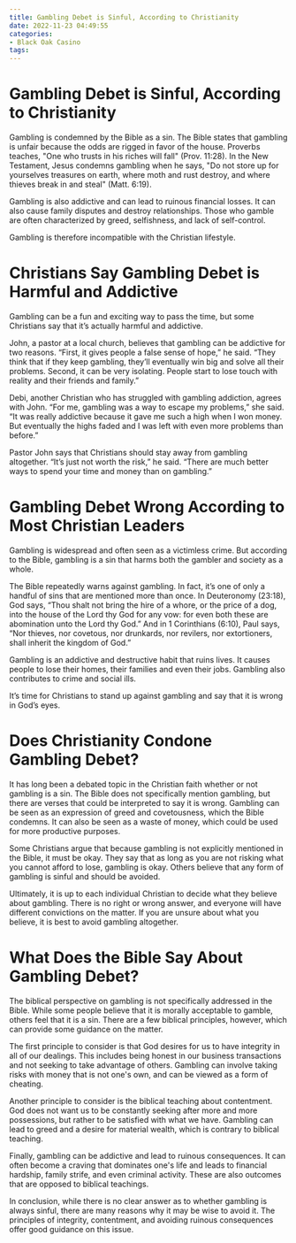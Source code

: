 ```yaml
---
title: Gambling Debet is Sinful, According to Christianity
date: 2022-11-23 04:49:55
categories:
- Black Oak Casino
tags:
---
```



#  Gambling Debet is Sinful, According to Christianity

Gambling is condemned by the Bible as a sin. The Bible states that gambling is unfair because the odds are rigged in favor of the house. Proverbs teaches, "One who trusts in his riches will fall" (Prov. 11:28). In the New Testament, Jesus condemns gambling when he says, "Do not store up for yourselves treasures on earth, where moth and rust destroy, and where thieves break in and steal" (Matt. 6:19).

Gambling is also addictive and can lead to ruinous financial losses. It can also cause family disputes and destroy relationships. Those who gamble are often characterized by greed, selfishness, and lack of self-control.

Gambling is therefore incompatible with the Christian lifestyle.

#  Christians Say Gambling Debet is Harmful and Addictive

Gambling can be a fun and exciting way to pass the time, but some Christians say that it’s actually harmful and addictive.

John, a pastor at a local church, believes that gambling can be addictive for two reasons. “First, it gives people a false sense of hope,” he said. “They think that if they keep gambling, they’ll eventually win big and solve all their problems. Second, it can be very isolating. People start to lose touch with reality and their friends and family.”

Debi, another Christian who has struggled with gambling addiction, agrees with John. “For me, gambling was a way to escape my problems,” she said. “It was really addictive because it gave me such a high when I won money. But eventually the highs faded and I was left with even more problems than before.”

Pastor John says that Christians should stay away from gambling altogether. “It’s just not worth the risk,” he said. “There are much better ways to spend your time and money than on gambling.”

#  Gambling Debet Wrong According to Most Christian Leaders

Gambling is widespread and often seen as a victimless crime. But according to the Bible, gambling is a sin that harms both the gambler and society as a whole.

The Bible repeatedly warns against gambling. In fact, it’s one of only a handful of sins that are mentioned more than once. In Deuteronomy (23:18), God says, “Thou shalt not bring the hire of a whore, or the price of a dog, into the house of the Lord thy God for any vow: for even both these are abomination unto the Lord thy God.” And in 1 Corinthians (6:10), Paul says, “Nor thieves, nor covetous, nor drunkards, nor revilers, nor extortioners, shall inherit the kingdom of God.”

Gambling is an addictive and destructive habit that ruins lives. It causes people to lose their homes, their families and even their jobs. Gambling also contributes to crime and social ills.

It’s time for Christians to stand up against gambling and say that it is wrong in God’s eyes.

#  Does Christianity Condone Gambling Debet?

It has long been a debated topic in the Christian faith whether or not gambling is a sin. The Bible does not specifically mention gambling, but there are verses that could be interpreted to say it is wrong. Gambling can be seen as an expression of greed and covetousness, which the Bible condemns. It can also be seen as a waste of money, which could be used for more productive purposes.

Some Christians argue that because gambling is not explicitly mentioned in the Bible, it must be okay. They say that as long as you are not risking what you cannot afford to lose, gambling is okay. Others believe that any form of gambling is sinful and should be avoided.

 Ultimately, it is up to each individual Christian to decide what they believe about gambling. There is no right or wrong answer, and everyone will have different convictions on the matter. If you are unsure about what you believe, it is best to avoid gambling altogether.

#  What Does the Bible Say About Gambling Debet?

The biblical perspective on gambling is not specifically addressed in the Bible. While some people believe that it is morally acceptable to gamble, others feel that it is a sin. There are a few biblical principles, however, which can provide some guidance on the matter.

The first principle to consider is that God desires for us to have integrity in all of our dealings. This includes being honest in our business transactions and not seeking to take advantage of others. Gambling can involve taking risks with money that is not one's own, and can be viewed as a form of cheating.

Another principle to consider is the biblical teaching about contentment. God does not want us to be constantly seeking after more and more possessions, but rather to be satisfied with what we have. Gambling can lead to greed and a desire for material wealth, which is contrary to biblical teaching.

Finally, gambling can be addictive and lead to ruinous consequences. It can often become a craving that dominates one's life and leads to financial hardship, family strife, and even criminal activity. These are also outcomes that are opposed to biblical teachings.

In conclusion, while there is no clear answer as to whether gambling is always sinful, there are many reasons why it may be wise to avoid it. The principles of integrity, contentment, and avoiding ruinous consequences offer good guidance on this issue.